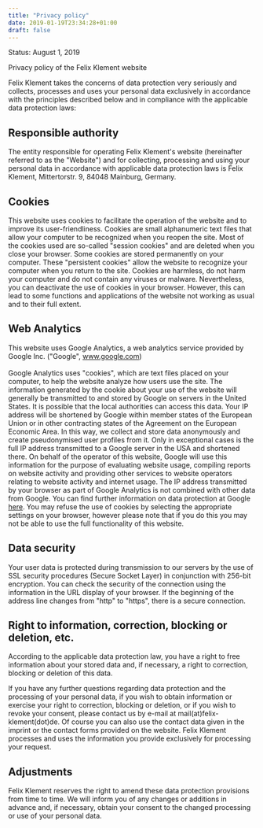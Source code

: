```yaml
---
title: "Privacy policy"
date: 2019-01-19T23:34:28+01:00
draft: false
---
```

Status: August 1, 2019 

Privacy policy of the Felix Klement website

Felix Klement takes the concerns of data protection very seriously and collects, processes and uses your personal data exclusively in accordance with the principles described below and in compliance with the applicable data protection laws:


## Responsible authority
The entity responsible for operating Felix Klement's website (hereinafter referred to as the "Website") and for collecting, processing and using your personal data in accordance with applicable data protection laws is Felix Klement, Mittertorstr. 9, 84048 Mainburg, Germany.


## Cookies

This website uses cookies to facilitate the operation of the website and to improve its user-friendliness. Cookies are small alphanumeric text files that allow your computer to be recognized when you reopen the site. Most of the cookies used are so-called "session cookies" and are deleted when you close your browser. Some cookies are stored permanently on your computer. These "persistent cookies" allow the website to recognize your computer when you return to the site. Cookies are harmless, do not harm your computer and do not contain any viruses or malware. Nevertheless, you can deactivate the use of cookies in your browser. However, this can lead to some functions and applications of the website not working as usual and to their full extent.

## Web Analytics

This website uses Google Analytics, a web analytics service provided by Google Inc. ("Google", <a href="https://www.google.com">www.google.com</a>)<br><br>
Google Analytics uses "cookies", which are text files placed on your computer, to help the website analyze how users use the site. The information generated by the cookie about your use of the website will generally be transmitted to and stored by Google on servers in the United States. It is possible that the local authorities can access this data. Your IP address will be shortened by Google within member states of the European Union or in other contracting states of the Agreement on the European Economic Area. In this way, we collect and store data anonymously and create pseudonymised user profiles from it. Only in exceptional cases is the full IP address transmitted to a Google server in the USA and shortened there. On behalf of the operator of this website, Google will use this information for the purpose of evaluating website usage, compiling reports on website activity and providing other services to website operators relating to website activity and internet usage. The IP address transmitted by your browser as part of Google Analytics is not combined with other data from Google. You can find further information on data protection at Google <a href="https://www.google.com/intl/de/policies/privacy/partners/">here</a>. You may refuse the use of cookies by selecting the appropriate settings on your browser, however please note that if you do this you may not be able to use the full functionality of this website.

## Data security

Your user data is protected during transmission to our servers by the use of SSL security procedures (Secure Socket Layer) in conjunction with 256-bit encryption. You can check the security of the connection using the information in the URL display of your browser. If the beginning of the address line changes from "http" to "https", there is a secure connection.

## Right to information, correction, blocking or deletion, etc.
According to the applicable data protection law, you have a right to free information about your stored data and, if necessary, a right to correction, blocking or deletion of this data.

If you have any further questions regarding data protection and the processing of your personal data, if you wish to obtain information or exercise your right to correction, blocking or deletion, or if you wish to revoke your consent, please contact us by e-mail at mail(at)felix-klement(dot)de. Of course you can also use the contact data given in the imprint or the contact forms provided on the website. Felix Klement processes and uses the information you provide exclusively for processing your request.

## Adjustments
Felix Klement reserves the right to amend these data protection provisions from time to time. We will inform you of any changes or additions in advance and, if necessary, obtain your consent to the changed processing or use of your personal data.